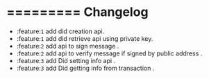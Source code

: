 =========
Changelog
=========
* :feature:`1` add did creation api.
* :feature:`1` add did retrieve api using private key.
* :feature:`2` add api to sign message .
* :feature:`2` add api to verify message if signed by public address .
* :feature:`3` add Did setting info api .
* :feature:`3` add Did getting info from transaction .
